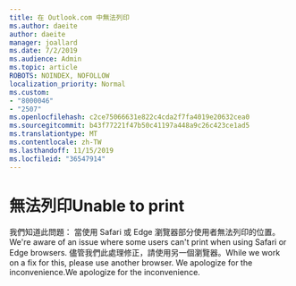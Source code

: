 ```yaml
---
title: 在 Outlook.com 中無法列印
ms.author: daeite
author: daeite
manager: joallard
ms.date: 7/2/2019
ms.audience: Admin
ms.topic: article
ROBOTS: NOINDEX, NOFOLLOW
localization_priority: Normal
ms.custom:
- "8000046"
- "2507"
ms.openlocfilehash: c2ce75066631e822c4cda2f7fa4019e20632cea0
ms.sourcegitcommit: b43f77221f47b50c41197a448a9c26c423ce1ad5
ms.translationtype: MT
ms.contentlocale: zh-TW
ms.lasthandoff: 11/15/2019
ms.locfileid: "36547914"
---
```

# <a name="unable-to-print"></a><span data-ttu-id="dc1ad-102">無法列印</span><span class="sxs-lookup"><span data-stu-id="dc1ad-102">Unable to print</span></span>

<span data-ttu-id="dc1ad-103">我們知道此問題： 當使用 Safari 或 Edge 瀏覽器部分使用者無法列印的位置。</span><span class="sxs-lookup"><span data-stu-id="dc1ad-103">We're aware of an issue where some users can't print when using Safari or Edge browsers.</span></span> <span data-ttu-id="dc1ad-104">儘管我們此處理修正，請使用另一個瀏覽器。</span><span class="sxs-lookup"><span data-stu-id="dc1ad-104">While we work on a fix for this, please use another browser.</span></span> <span data-ttu-id="dc1ad-105">We apologize for the inconvenience.</span><span class="sxs-lookup"><span data-stu-id="dc1ad-105">We apologize for the inconvenience.</span></span>